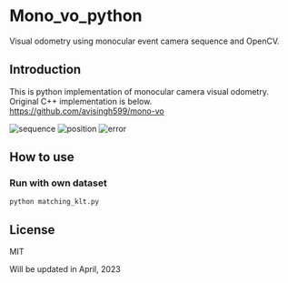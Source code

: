 # Mono_vo_python
Visual odometry using monocular event camera sequence and OpenCV.

## Introduction
This is python implementation of monocular camera visual odometry.  
Original C++ implementation is below.  
https://github.com/avisingh599/mono-vo

![sequence](https://github.com/yoshimasa1700/mono_vo_python/blob/media/media/feature.gif)
![position](https://github.com/yoshimasa1700/mono_vo_python/blob/media/media/position.gif)
![error](https://github.com/yoshimasa1700/mono_vo_python/blob/media/media/error.gif)

## How to use
### Run with own dataset
```
python matching_klt.py 
```

## License
MIT

Will be updated in April, 2023
